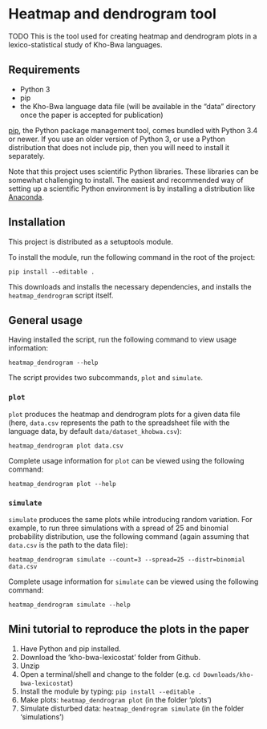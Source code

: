 # Heatmap and dendrogram tool

TODO This is the tool used for creating heatmap and dendrogram plots in a
lexico-statistical study of Kho-Bwa languages.

## Requirements

-   Python 3
-   pip
-   the Kho-Bwa language data file (will be available in the “data” directory once the paper is accepted for publication)

[pip][], the Python package management tool, comes bundled with Python 3.4 or
newer. If you use an older version of Python 3, or use a Python distribution
that does not include pip, then you will need to install it separately.

Note that this project uses scientific Python libraries. These libraries can be
somewhat challenging to install. The easiest and recommended way of setting up a
scientific Python environment is by installing a distribution like [Anaconda][].

[pip]: https://pip.pypa.io/en/stable/
[Anaconda]: https://docs.continuum.io/anaconda/install.html

## Installation

This project is distributed as a setuptools module.

To install the module, run the following command in the root of the project:

    pip install --editable .

This downloads and installs the necessary dependencies, and installs the
`heatmap_dendrogram` script itself.


## General usage

Having installed the script, run the following command to view usage
information:

    heatmap_dendrogram --help

The script provides two subcommands, `plot` and `simulate`.

### `plot`

`plot` produces the heatmap and dendrogram plots for a given data file (here,
`data.csv` represents the path to the spreadsheet file with the language data, by default `data/dataset_khobwa.csv`):

    heatmap_dendrogram plot data.csv

Complete usage information for `plot` can be viewed using the following command:

    heatmap_dendrogram plot --help

### `simulate`

`simulate` produces the same plots while introducing random variation. For
example, to run three simulations with a spread of 25 and binomial probability
distribution, use the following command (again assuming that `data.csv` is the
path to the data file):

    heatmap_dendrogram simulate --count=3 --spread=25 --distr=binomial data.csv

Complete usage information for `simulate` can be viewed using the following
command:

    heatmap_dendrogram simulate --help
    
## Mini tutorial to reproduce the plots in the paper
1. Have Python and pip installed.
2. Download the ‘kho-bwa-lexicostat’ folder from Github.
3. Unzip
4. Open a terminal/shell and change to the folder (e.g. `cd Downloads/kho-bwa-lexicostat`)
5. Install the module by typing: `pip install --editable .`
6. Make plots: `heatmap_dendrogram plot` (in the folder ‘plots’)
7. Simulate disturbed data: `heatmap_dendrogram simulate` (in the folder ‘simulations’)


    

